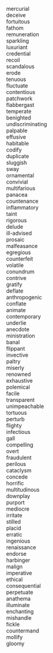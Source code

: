 mercurial  
deceive  
fortuitous  
fathom  
remuneration  
sparkling  
luxuriant  
credential  
recoil  
scandalous  
erode  
tenuous  
fluctuate  
contentious  
patchwork  
flabbergast  
temperate  
benighted  
undiscriminating  
palpable  
effusive  
habitable  
codify  
duplicate  
sluggish  
sway  
ornamental  
convivial  
multifarious  
panacea  
countenance  
inflammatory  
taint  
rigorous  
delude  
ill-advised  
prosaic  
malfeasance  
egregious  
counterfeit  
volatile  
conundrum  
contrive  
gratify  
deflate  
anthropogenic  
conflate  
animate  
contemporary  
underlie  
anecdote  
ministration  
banal  
flippant  
invective  
paltry  
miserly  
renowned  
exhaustive  
polemical  
facile  
transparent  
unimpeachable  
tortuous  
perturb  
flighty  
infectious  
gall  
compelling  
overt  
fraudulent  
perilous  
cataclysm  
concede  
horrific  
multitudinous  
downplay  
purport  
mediocre  
irritate  
stilled  
placid  
erratic  
ingenious  
renaissance  
endorse  
harbinger  
malign  
imperative  
ethical  
consequential  
perpetuate  
anathema  
illuminate  
enchanting  
mishandle  
fickle  
countermand  
mollify  
gloomy  
